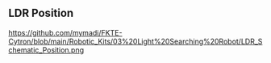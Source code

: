 ## LDR Position
https://github.com/mymadi/FKTE-Cytron/blob/main/Robotic_Kits/03%20Light%20Searching%20Robot/LDR_Schematic_Position.png
